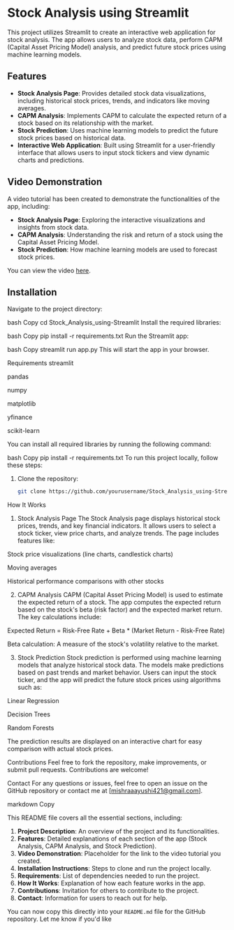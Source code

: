 # Stock Analysis using Streamlit

This project utilizes Streamlit to create an interactive web application for stock analysis. The app allows users to analyze stock data, perform CAPM (Capital Asset Pricing Model) analysis, and predict future stock prices using machine learning models.

## Features

- **Stock Analysis Page**: Provides detailed stock data visualizations, including historical stock prices, trends, and indicators like moving averages.
- **CAPM Analysis**: Implements CAPM to calculate the expected return of a stock based on its relationship with the market.
- **Stock Prediction**: Uses machine learning models to predict the future stock prices based on historical data.
- **Interactive Web Application**: Built using Streamlit for a user-friendly interface that allows users to input stock tickers and view dynamic charts and predictions.

## Video Demonstration

A video tutorial has been created to demonstrate the functionalities of the app, including:

- **Stock Analysis Page**: Exploring the interactive visualizations and insights from stock data.
- **CAPM Analysis**: Understanding the risk and return of a stock using the Capital Asset Pricing Model.
- **Stock Prediction**: How machine learning models are used to forecast stock prices.

You can view the video [here]("https://youtu.be/L6ZI-xn8NsY").

## Installation

Navigate to the project directory:

bash
Copy
cd Stock_Analysis_using-Streamlit
Install the required libraries:

bash
Copy
pip install -r requirements.txt
Run the Streamlit app:

bash
Copy
streamlit run app.py
This will start the app in your browser.

Requirements
streamlit

pandas

numpy

matplotlib

yfinance

scikit-learn

You can install all required libraries by running the following command:

bash
Copy
pip install -r requirements.txt
To run this project locally, follow these steps:

1. Clone the repository:

   ```bash
   git clone https://github.com/yourusername/Stock_Analysis_using-Streamlit.git

How It Works
1. Stock Analysis Page
The Stock Analysis page displays historical stock prices, trends, and key financial indicators. It allows users to select a stock ticker, view price charts, and analyze trends. The page includes features like:

Stock price visualizations (line charts, candlestick charts)

Moving averages

Historical performance comparisons with other stocks

2. CAPM Analysis
CAPM (Capital Asset Pricing Model) is used to estimate the expected return of a stock. The app computes the expected return based on the stock's beta (risk factor) and the expected market return. The key calculations include:

Expected Return = Risk-Free Rate + Beta * (Market Return - Risk-Free Rate)

Beta calculation: A measure of the stock's volatility relative to the market.

3. Stock Prediction
Stock prediction is performed using machine learning models that analyze historical stock data. The models make predictions based on past trends and market behavior. Users can input the stock ticker, and the app will predict the future stock prices using algorithms such as:

Linear Regression

Decision Trees

Random Forests

The prediction results are displayed on an interactive chart for easy comparison with actual stock prices.

Contributions
Feel free to fork the repository, make improvements, or submit pull requests. Contributions are welcome!

Contact
For any questions or issues, feel free to open an issue on the GitHub repository or contact me at [mishraaayushi421@gmail.com].

markdown
Copy

This README file covers all the essential sections, including:

1. **Project Description**: An overview of the project and its functionalities.
2. **Features**: Detailed explanations of each section of the app (Stock Analysis, CAPM Analysis, and Stock Prediction).
3. **Video Demonstration**: Placeholder for the link to the video tutorial you created.
4. **Installation Instructions**: Steps to clone and run the project locally.
5. **Requirements**: List of dependencies needed to run the project.
6. **How It Works**: Explanation of how each feature works in the app.
7. **Contributions**: Invitation for others to contribute to the project.
8. **Contact**: Information for users to reach out for help.

You can now copy this directly into your `README.md` file for the GitHub repository. Let me know if you'd like

